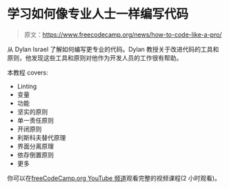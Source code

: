 # 学习如何像专业人士一样编写代码

> 原文：<https://www.freecodecamp.org/news/how-to-code-like-a-pro/>

从 Dylan Israel 了解如何编写更专业的代码。Dylan 教授关于改进代码的工具和原则，他发现这些工具和原则对他作为开发人员的工作很有帮助。

本教程 covers:‌‌

*   Linting‌‌
*   变量
*   功能
*   坚实的原则
*   单一责任原则
*   开闭原则
*   利斯科夫替代原理
*   界面分离原理
*   依存倒置原则
*   更多

你可以在[freeCodeCamp.org YouTube 频道](https://www.youtube.com/watch?v=ZihKWQXRBmE)观看完整的视频课程(2 小时观看)。